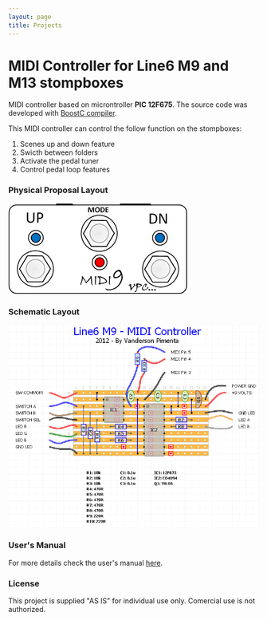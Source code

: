 ```yaml
---
layout: page
title: Projects
---
```

# MIDI Controller for Line6 M9 and M13 stompboxes

MIDI controller based on microntroller **PIC 12F675**. The source code was developed with [BoostC compiler](http://www.sourceboost.com/Products/BoostC/Overview.html).

This MIDI controller can control the follow function on the stompboxes:

1. Scenes up and down feature
2. Swicth between folders
3. Activate the pedal tuner
4. Control pedal loop features

### Physical Proposal Layout

![image](https://github.com/vandersonpc/m9midi/blob/master/img/midi9.png)

### Schematic Layout

![image](https://github.com/vandersonpc/m9midi/blob/master/schematic/m9midibrd.png)

### User's Manual

For more details check the user's manual [here](https://github.com/vandersonpc/m9midi/blob/master/manual/m9_midi_manual.pdf).

### License 

This project is supplied "AS IS" for individual use only. Comercial use is not authorized.  

